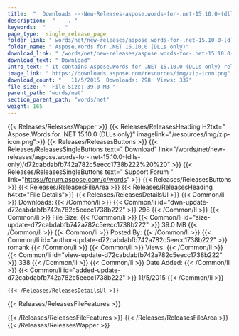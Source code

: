 ```yaml
---
title:  "  Downloads ---New-Releases-aspose.words-for-.net-15.10.0-(dlls-only) . " 
description:  "    . " 
keywords:  "    . " 
page_type:  single_release_page
folder_link: " words/net/new-releases/aspose.words-for-.net-15.10.0-(dlls-only)/"
folder_name: " Aspose.Words for .NET 15.10.0 (DLLs only)"
download_link: " /words/net/new-releases/aspose.words-for-.net-15.10.0-(dlls-only)/d72cabdabfb742a782c5eecc1738b222"
download_text: " Download"
Intro_text: " It contains Aspose.Words for .NET 15.10.0 (DLLs only) release."
image_link: " https://downloads.aspose.com/resources/img/zip-icon.png"
download_count: "   11/5/2015  Downloads: 298  Views: 337"
file_size: "  File Size: 39.0 MB "
parent_path: "words/net"
section_parent_path: "words/net"
weight: 165 
---
```


{{< Releases/ReleasesWapper >}}
  {{< Releases/ReleasesHeading H2txt=" Aspose.Words for .NET 15.10.0 (DLLs only)" imagelink="/resources/img/zip-icon.png">}}
  {{< Releases/ReleasesButtons >}}
    {{< Releases/ReleasesSingleButtons text=" Download" link="/words/net/new-releases/aspose.words-for-.net-15.10.0-(dlls-only)/d72cabdabfb742a782c5eecc1738b222%20%20" >}}
    {{< Releases/ReleasesSingleButtons text=" Support Forum " link="https://forum.aspose.com/c/words" >}}
  {{< Releases/ReleasesButtons >}}
  {{< Releases/ReleasesFileArea >}}
    {{< Releases/ReleasesHeading h4txt="File Details">}}
    {{< Releases/ReleasesDetailsUl >}}
            {{< Common/li  >}} Downloads: {{< /Common/li >}} 
      {{< Common/li id="dwn-update-d72cabdabfb742a782c5eecc1738b222" >}} 298 {{< /Common/li >}} 
      {{< Common/li  >}} File Size: {{< /Common/li >}} 
      {{< Common/li id="size-update-d72cabdabfb742a782c5eecc1738b222" >}} 39.0 MB {{< /Common/li >}} 
      {{< Common/li  >}} Posted By: {{< /Common/li >}} 
      {{< Common/li id="author-update-d72cabdabfb742a782c5eecc1738b222" >}} romank {{< /Common/li >}} 
      {{< Common/li  >}} Views: {{< /Common/li >}} 
      {{< Common/li id="view-update-d72cabdabfb742a782c5eecc1738b222" >}} 338 {{< /Common/li >}} 
      {{< Common/li  >}} Date Added: {{< /Common/li >}} 
      {{< Common/li id="added-update-d72cabdabfb742a782c5eecc1738b222" >}} 11/5/2015 {{< /Common/li >}} 

    {{< /Releases/ReleasesDetailsUl >}}

  {{< Releases/ReleasesFileFeatures >}}
      
  {{< /Releases/ReleasesFileFeatures >}}
 {{< /Releases/ReleasesFileArea >}}
{{< /Releases/ReleasesWapper >}}


